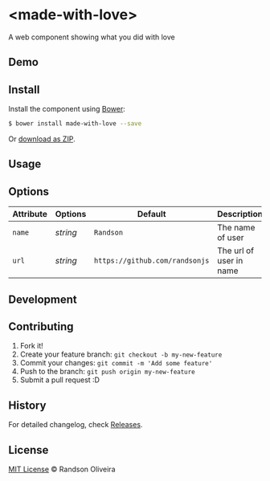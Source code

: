# &lt;made-with-love&gt;

A web component showing what you did with love

## Demo

## Install

Install the component using [Bower](http://bower.io/):

```sh
$ bower install made-with-love --save
```

Or [download as ZIP](https://github.com/randsonjs/made-with-love/archive/master.zip).

## Usage

## Options

Attribute | Options       | Default                         | Description
---       | ---           | ---                             | ---
`name`    | *string*      | `Randson`                       | The name of user
`url`     | *string*      | `https://github.com/randsonjs`  | The url of user in name

## Development

## Contributing

1. Fork it!
2. Create your feature branch: `git checkout -b my-new-feature`
3. Commit your changes: `git commit -m 'Add some feature'`
4. Push to the branch: `git push origin my-new-feature`
5. Submit a pull request :D

## History

For detailed changelog, check [Releases](https://github.com/randsonjs/made-with-love/releases).

## License

[MIT License](./LICENSE) © Randson Oliveira
